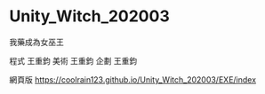 ﻿# Unity_Witch_202003
我藥成為女巫王 





 程式 王重鈞
 美術 王重鈞
 企劃 王重鈞

網頁版
https://coolrain123.github.io/Unity_Witch_202003/EXE/index

